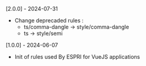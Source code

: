 [2.0.0] - 2024-07-31

- Change deprecaded rules :
    - ts/comma-dangle -> style/comma-dangle
    - ts -> style/semi

[1.0.0] - 2024-06-07

- Init of rules used By ESPRI for VueJS applications